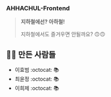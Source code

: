 ### AHHACHUL-Frontend

> **지하철에선? 아하철!**
>
> 지하철에서도 즐거우면 안될까요? 🙃🙃

## 👨‍💻 만든 사람들

- 이효범 :octocat: 📚
- 최윤정 :octocat: 📚
- 이희제 :octocat: 📚
